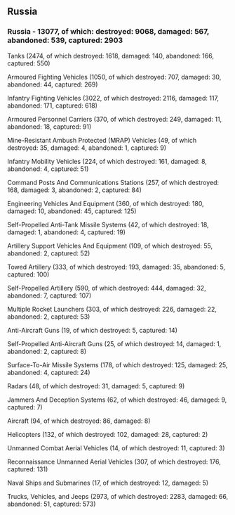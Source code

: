 
 
 ## Russia
 
 ### Russia - 13077, of which: destroyed: 9068, damaged: 567, abandoned: 539, captured: 2903

 

 

 Tanks (2474, of which destroyed: 1618, damaged: 140, abandoned: 166, captured: 550)

 Armoured Fighting Vehicles (1050, of which destroyed: 707, damaged: 30, abandoned: 44, captured: 269)

 Infantry Fighting Vehicles (3022, of which destroyed: 2116, damaged: 117, abandoned: 171, captured: 618)

 Armoured Personnel Carriers (370, of which destroyed: 249, damaged: 11, abandoned: 18, captured: 91)

 Mine-Resistant Ambush Protected (MRAP) Vehicles (49, of which destroyed: 35, damaged: 4, abandoned: 1, captured: 9)

 Infantry Mobility Vehicles (224, of which destroyed: 161, damaged: 8, abandoned: 4, captured: 51)

 Command Posts And Communications Stations (257, of which destroyed: 168, damaged: 3, abandoned: 2, captured: 84)

 Engineering Vehicles And Equipment (360, of which destroyed: 180, damaged: 10, abandoned: 45, captured: 125)

 Self-Propelled Anti-Tank Missile Systems (42, of which destroyed: 18, damaged: 1, abandoned: 4, captured: 19)

 Artillery Support Vehicles And Equipment (109, of which destroyed: 55, abandoned: 2, captured: 52)

 Towed Artillery (333, of which destroyed: 193, damaged: 35, abandoned: 5, captured: 100)

 Self-Propelled Artillery (590, of which destroyed: 444, damaged: 32, abandoned: 7, captured: 107)

 Multiple Rocket Launchers (303, of which destroyed: 226, damaged: 22, abandoned: 2, captured: 53)

 Anti-Aircraft Guns (19, of which destroyed: 5, captured: 14)

 Self-Propelled Anti-Aircraft Guns (25, of which destroyed: 14, damaged: 1, abandoned: 2, captured: 8)

 Surface-To-Air Missile Systems (178, of which destroyed: 125, damaged: 25, abandoned: 4, captured: 24)

 Radars (48, of which destroyed: 31, damaged: 5, captured: 9)

 Jammers And Deception Systems (62, of which destroyed: 46, damaged: 9, captured: 7)

 Aircraft (94, of which destroyed: 86, damaged: 8)

 Helicopters (132, of which destroyed: 102, damaged: 28, captured: 2)

 Unmanned Combat Aerial Vehicles (14, of which destroyed: 11, captured: 3)

 Reconnaissance Unmanned Aerial Vehicles (307, of which destroyed: 176, captured: 131)

 Naval Ships and Submarines (17, of which destroyed: 12, damaged: 5)

 Trucks, Vehicles, and Jeeps (2973, of which destroyed: 2283, damaged: 66, abandoned: 51, captured: 573)

